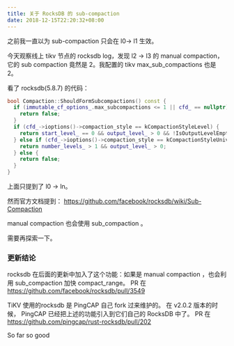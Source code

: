 ```yaml
---
title: 关于 RocksDB 的 sub-compaction
date: 2018-12-15T22:20:32+08:00
---
```


之前我一直以为 sub-compaction 只会在 l0-> l1 生效。

今天观察线上 tikv 节点的 rocksdb log，发现 l2 -> l3 的  manual compaction，它的 sub compaction 竟然是 2。我配置的 tikv max_sub_compactions 也是 2。

看了 rocksdb(5.8.7) 的代码：

``` cpp
bool Compaction::ShouldFormSubcompactions() const {
  if (immutable_cf_options_.max_subcompactions <= 1 || cfd_ == nullptr) {
    return false;
  }
  if (cfd_->ioptions()->compaction_style == kCompactionStyleLevel) {
    return start_level_ == 0 && output_level_ > 0 && !IsOutputLevelEmpty();
  } else if (cfd_->ioptions()->compaction_style == kCompactionStyleUniversal) {
    return number_levels_ > 1 && output_level_ > 0;
  } else {
    return false;
  }
}
```

上面只提到了 l0 -> ln。

然而官方文档提到： https://github.com/facebook/rocksdb/wiki/Sub-Compaction

manual compaction 也会使用 sub_compaction 。

需要再探索一下。


### 更新结论 ###


rocksdb 在后面的更新中加入了这个功能：如果是 manual compaction ，也会利用 sub_compaction 加快 compact_range。
PR 在 https://github.com/facebook/rocksdb/pull/3549

TiKV 使用的rocksdb 是 PingCAP 自己 fork 过来维护的。
在 v2.0.2 版本的时候， PingCAP 已经把上述的功能引入到它们自己的 RocksDB 中了。
PR 在 https://github.com/pingcap/rust-rocksdb/pull/202

So far so good
